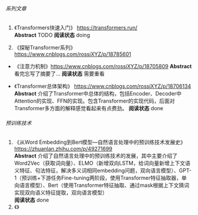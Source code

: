 ###### 系列文章
1. 《Transformers快速入门》 https://transformers.run/  
**Abstract** TODO
**阅读状态** doing

2. 《探秘Transformer系列》 https://www.cnblogs.com/rossiXYZ/p/18785601
* 《注意力机制》https://www.cnblogs.com/rossiXYZ/p/18705809
**Abstract** 看完忘写了摘要了...
**阅读状态** 需要重看

* 《Transformer总体架构》 https://www.cnblogs.com/rossiXYZ/p/18706134
**Abstract** 介绍了Transformer中总体的结构，包括Encoder、Decoder中Attention的实现、FFN的实现。包含Transformer的实现代码，后面对Transformer多方面的解释感觉看起来有点费劲。
**阅读状态** done



###### 预训练技术  
1. 《从Word Embedding到Bert模型—自然语言处理中的预训练技术发展史》 https://zhuanlan.zhihu.com/p/49271699  
**Abstract** 介绍了自然语言处理中的预训练技术的发展，其中主要介绍了 Word2Vec（获取词向量）、ELMO（新增双向LSTM，给词向量新增上下文语义特征、句法特征，解决多义词相同embedding问题，双向语言模型）、GPT-1（预训练+下游任务Fine-tuning两阶段，使用Transformer特征抽取器，单向语言模型）、Bert（使用Transformer特征抽取、通过mask根据上下文猜词实现双向语义特征提取，双向语言模型）  
**阅读状态** done
2. 《》